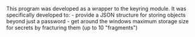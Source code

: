 This program was developed as a wrapper to the keyring module. It was specifically developed to:
	- provide a JSON structure for storing objects beyond just a password
	- get around the windows maximum storage size for secrets by fracturing them (up to 10 "fragments")
